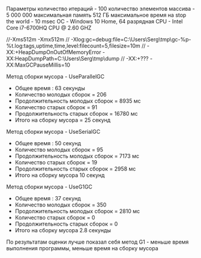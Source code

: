 Параметры
    количество итераций  - 100
    количество элементов массива - 5 000 000
    максимальная память 512 ГБ
    максимальное время на stop the world - 10 msec
    ОС - Windows 10 Home, 64 разрядная
    CPU - Intel Core i7-6700HQ CPU @ 2.60 GHZ
    
//-Xms512m -Xmx512m
// -Xlog:gc=debug:file=C:\Users\Serg\tmp\gc-%p-%t.log:tags,uptime,time,level:filecount=5,filesize=10m
// -XX:+HeapDumpOnOutOfMemoryError -XX:HeapDumpPath=C:\Users\Serg\tmp\dump
// -XX:+???  -XX:MaxGCPauseMillis=10


Метод сборки мусора - UseParallelGC
- Общее время : 63 секунды
- Количество молодых сборок = 206
- Продолжительность молодых сборок = 8935 мс
- Количество старых сборок  = 91
- Продолжительность старых сборок = 16780 мс
- Итого на сборку мусора = 25 секунд


Метод сборки мусора - UseSerialGC
- Общее время : 50 секунд
- Количество молодых сборок = 95
- Продолжительность молодых сборок = 7173 мс
- Количество старых сборок = 19
- Продолжительность старых сборок = 2958 мс
- Итого на сборку мусора 10 секунд

Метод сборки мусора - UseG1GC
- Общее время : 37 секунд
- Количество молодых сборок = 350
- Продолжительность молодых сборок = 2810 мс
- Количество старых сборок = 0
- Продолжительность старых сборок = 0
- Итого на сборку мусора  2.8 cекунды

По результатам оценки лучше показал себя метод G1 - меньше время выполнения программы, меньше время на сборку мусора
